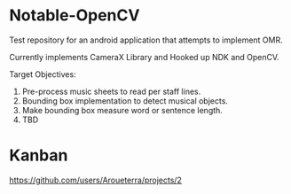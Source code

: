 # Notable-OpenCV

Test repository for an android application that attempts to implement OMR.

Currently implements CameraX Library and Hooked up NDK and OpenCV.

Target Objectives:
1.   Pre-process music sheets to read per staff lines.
2.   Bounding box implementation to detect musical objects.
3.   Make bounding box measure word or sentence length.
4.   TBD

# Kanban
https://github.com/users/Aroueterra/projects/2
